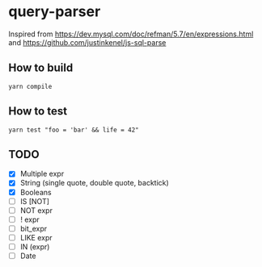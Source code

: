 # query-parser

Inspired from https://dev.mysql.com/doc/refman/5.7/en/expressions.html and https://github.com/justinkenel/js-sql-parse

## How to build

`yarn compile`

## How to test

`yarn test "foo = 'bar' && life = 42"`

## TODO

- [X] Multiple expr
- [X] String (single quote, double quote, backtick) 
- [X] Booleans
- [ ] IS [NOT]
- [ ] NOT expr
- [ ] ! expr
- [ ] bit_expr
- [ ] LIKE expr
- [ ] IN (expr)
- [ ] Date

